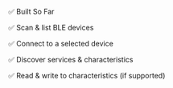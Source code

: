 ✅ Built So Far

✅ Scan & list BLE devices

✅ Connect to a selected device

✅ Discover services & characteristics

✅ Read & write to characteristics (if supported)
